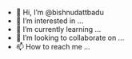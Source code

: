 - 👋 Hi, I’m @bishnudattbadu
- 👀 I’m interested in ...
- 🌱 I’m currently learning ...
- 💞️ I’m looking to collaborate on ...
- 📫 How to reach me ...

<!---
bishnudattbadu/bishnudattbadu is a ✨ special ✨ repository because its `README.md` (this file) appears on your GitHub profile.
You can click the Preview link to take a look at your changes.
--->
